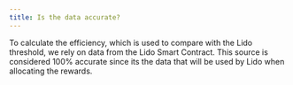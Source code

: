 ```yaml
---
title: Is the data accurate?
---
```


To calculate the efficiency, which is used to compare with the Lido threshold, we rely on data from the Lido Smart Contract. This source is considered 100% accurate since its the data that will be used by Lido when allocating the rewards.

